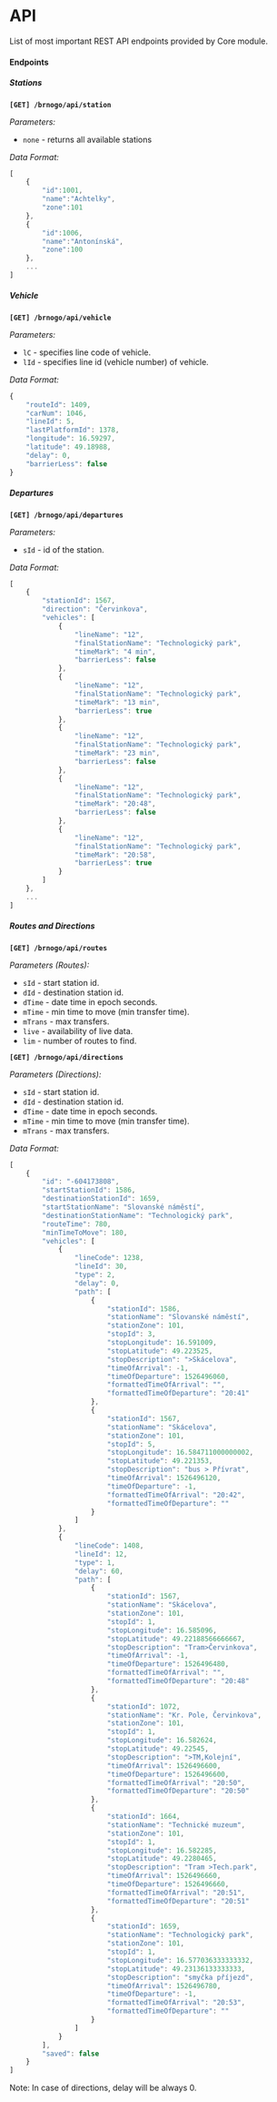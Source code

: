 # API
List of most important REST API endpoints provided by Core module.
 
#### Endpoints
 
##### Stations 
**`[GET] /brnogo/api/station`**
 
*Parameters:*
   * `none` - returns all available stations
 
*Data Format:*

```javascript
[
    {
        "id":1001,
        "name":"Achtelky",
        "zone":101
    },
    {
        "id":1006,
        "name":"Antonínská",
        "zone":100
    },
    ...
]
```

##### Vehicle

**`[GET] /brnogo/api/vehicle`**
 
*Parameters:*
   * `lC` - specifies line code of vehicle.
   * `lId` - specifies line id (vehicle number) of vehicle.
 
*Data Format:*

```javascript
{
    "routeId": 1409,
    "carNum": 1046,
    "lineId": 5,
    "lastPlatformId": 1378,
    "longitude": 16.59297,
    "latitude": 49.18988,
    "delay": 0,
    "barrierLess": false
}
```

##### Departures 
 
**`[GET] /brnogo/api/departures`**
 
*Parameters:*
   * `sId` - id of the station.
  
*Data Format:*

```javascript
[
    {
        "stationId": 1567,
        "direction": "Červinkova",
        "vehicles": [
            {
                "lineName": "12",
                "finalStationName": "Technologický park",
                "timeMark": "4 min",
                "barrierLess": false
            },
            {
                "lineName": "12",
                "finalStationName": "Technologický park",
                "timeMark": "13 min",
                "barrierLess": true
            },
            {
                "lineName": "12",
                "finalStationName": "Technologický park",
                "timeMark": "23 min",
                "barrierLess": false
            },
            {
                "lineName": "12",
                "finalStationName": "Technologický park",
                "timeMark": "20:48",
                "barrierLess": false
            },
            {
                "lineName": "12",
                "finalStationName": "Technologický park",
                "timeMark": "20:58",
                "barrierLess": true
            }
        ]
    },
    ...
]
```

##### Routes and Directions 
 
**`[GET] /brnogo/api/routes`**
 
*Parameters (Routes):*
   * `sId` - start station id.
   * `dId` - destination station id.
   * `dTime` - date time in epoch seconds.
   * `mTime` - min time to move (min transfer time).
   * `mTrans` - max transfers.
   * `live` - availability of live data.
   * `lim` -  number of routes to find.

**`[GET] /brnogo/api/directions`**

*Parameters (Directions):*
   * `sId` - start station id.
   * `dId` - destination station id.
   * `dTime` - date time in epoch seconds.
   * `mTime` - min time to move (min transfer time).
   * `mTrans` - max transfers.

*Data Format:*

```javascript
[
    {
        "id": "-604173808",
        "startStationId": 1586,
        "destinationStationId": 1659,
        "startStationName": "Slovanské náměstí",
        "destinationStationName": "Technologický park",
        "routeTime": 780,
        "minTimeToMove": 180,
        "vehicles": [
            {
                "lineCode": 1238,
                "lineId": 30,
                "type": 2,
                "delay": 0,
                "path": [
                    {
                        "stationId": 1586,
                        "stationName": "Slovanské náměstí",
                        "stationZone": 101,
                        "stopId": 3,
                        "stopLongitude": 16.591009,
                        "stopLatitude": 49.223525,
                        "stopDescription": ">Skácelova",
                        "timeOfArrival": -1,
                        "timeOfDeparture": 1526496060,
                        "formattedTimeOfArrival": "",
                        "formattedTimeOfDeparture": "20:41"
                    },
                    {
                        "stationId": 1567,
                        "stationName": "Skácelova",
                        "stationZone": 101,
                        "stopId": 5,
                        "stopLongitude": 16.584711000000002,
                        "stopLatitude": 49.221353,
                        "stopDescription": "bus > Přívrat",
                        "timeOfArrival": 1526496120,
                        "timeOfDeparture": -1,
                        "formattedTimeOfArrival": "20:42",
                        "formattedTimeOfDeparture": ""
                    }
                ]
            },
            {
                "lineCode": 1408,
                "lineId": 12,
                "type": 1,
                "delay": 60,
                "path": [
                    {
                        "stationId": 1567,
                        "stationName": "Skácelova",
                        "stationZone": 101,
                        "stopId": 1,
                        "stopLongitude": 16.585096,
                        "stopLatitude": 49.22188566666667,
                        "stopDescription": "Tram>Červinkova",
                        "timeOfArrival": -1,
                        "timeOfDeparture": 1526496480,
                        "formattedTimeOfArrival": "",
                        "formattedTimeOfDeparture": "20:48"
                    },
                    {
                        "stationId": 1072,
                        "stationName": "Kr. Pole, Červinkova",
                        "stationZone": 101,
                        "stopId": 1,
                        "stopLongitude": 16.582624,
                        "stopLatitude": 49.22545,
                        "stopDescription": ">TM,Kolejní",
                        "timeOfArrival": 1526496600,
                        "timeOfDeparture": 1526496600,
                        "formattedTimeOfArrival": "20:50",
                        "formattedTimeOfDeparture": "20:50"
                    },
                    {
                        "stationId": 1664,
                        "stationName": "Technické muzeum",
                        "stationZone": 101,
                        "stopId": 1,
                        "stopLongitude": 16.582285,
                        "stopLatitude": 49.2280465,
                        "stopDescription": "Tram >Tech.park",
                        "timeOfArrival": 1526496660,
                        "timeOfDeparture": 1526496660,
                        "formattedTimeOfArrival": "20:51",
                        "formattedTimeOfDeparture": "20:51"
                    },
                    {
                        "stationId": 1659,
                        "stationName": "Technologický park",
                        "stationZone": 101,
                        "stopId": 1,
                        "stopLongitude": 16.577036333333332,
                        "stopLatitude": 49.23136133333333,
                        "stopDescription": "smyčka příjezd",
                        "timeOfArrival": 1526496780,
                        "timeOfDeparture": -1,
                        "formattedTimeOfArrival": "20:53",
                        "formattedTimeOfDeparture": ""
                    }
                ]
            }
        ],
        "saved": false
    }
]
```
Note: In case of directions, delay will be always 0.

